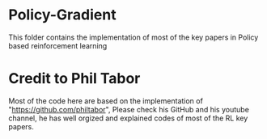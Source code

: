 # Policy-Gradient
This folder contains the implementation of most of the key papers in Policy based reinforcement learning 

# Credit to Phil Tabor
Most of the code here are based on the implementation of "https://github.com/philtabor", Please check his GitHub and his youtube channel, he has well orgized and explained codes of most of the RL key papers. 
